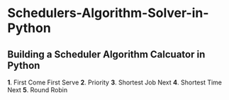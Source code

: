 # Schedulers-Algorithm-Solver-in-Python
## Building a Scheduler Algorithm Calcuator in Python
**1**. First Come First Serve
**2**. Priority
**3**. Shortest Job Next
**4**. Shortest Time Next
**5**. Round Robin
